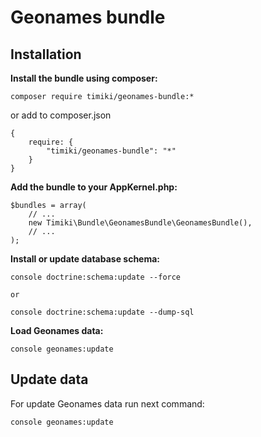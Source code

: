 # Geonames bundle

## Installation

**Install the bundle using composer:**


    composer require timiki/geonames-bundle:*

or add to composer.json

    {
        require: {
            "timiki/geonames-bundle": "*"
        }
    }

**Add the bundle to your AppKernel.php:**


    $bundles = array(
        // ...
        new Timiki\Bundle\GeonamesBundle\GeonamesBundle(),
        // ...
    );

**Install or update database schema:**


    console doctrine:schema:update --force

    or

    console doctrine:schema:update --dump-sql

**Load Geonames data:**


    console geonames:update

## Update data

For update Geonames data run next command:


    console geonames:update

